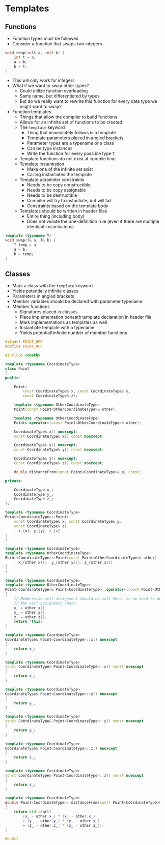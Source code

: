 # Templates

## Functions

- Function types must be followed
- Consider a function that swaps two integers

```C++
void swap(int& a, int& b) {
    int t = a;
    a = b;
    b = t;
}
```

- This will only work for integers
- What if we want to swap other types?
    - Could utilize function overloading
    - Same name, but differentiated by types
    - But do we really want to rewrite this function for every data type we might want to swap?
- Function templates
    - Things that allow the compiler to build functions
    - Allows for an infinite set of functions to be created
    - The `template` keyword
        - Thing that immediately follows is a template
        - Template parameters placed in angled brackets
        - Parameter types are a typename or a class
        - Can be type instances
        - Write the function for every possible type `T`
    - Template functions do not exist at compile time
    - Template instantiation
        - Make one of the infinite set exist
        - Calling instantiates the template
    - Template parameter constraints
        - Needs to be copy constructible
        - Needs to be copy assignable
        - Needs to be destructible
        - Compiler will try to instantiate, but will fail
        - Constraints based on the template body
    - Templates should be written in header files
        - Entire thing (including body)
        - Does not violate the one-definition rule (even if there are multiple identical instantiations)

```C++
template <typename T>
void swap(T& a, T& b) {
    T temp = a;
    a = b;
    b = temp;
}
```

## Classes

- Mark a class with the `template` keyword
- Yields potentially infinite classes
- Parameters in angled brackets
- Member variables should be declared with parameter typename
- Member functions
    - Signatures placed in classes
    - Place implementation beneath template declaration in header file
    - Mark implementations as templates as well
    - Instantiate template with a typename
    - Yields potentiall infinite number of member functions

```C++
#ifndef POINT_HPP
#define POINT_HPP

#include <cmath>

template <typename CoordinateType>
class Point
{
public:

    Point(
        const CoordinateType& x, const CoordinateType& y,
        const CoordinateType& z);

    template <typename OtherCoordinateType>
    Point(const Point<OtherCoordinateType>& other);

    template <typename OtherCoordinateType>
    Point& operator=(const Point<OtherCoordinateType>& other);

    CoordinateType& x() noexcept;
    const CoordinateType& x() const noexcept;

    CoordinateType& y() noexcept;
    const CoordinateType& y() const noexcept;

    CoordinateType& z() noexcept;
    const CoordinateType& z() const noexcept;

    double distanceFrom(const Point<CoordinateType>& p) const;

private:

    CoordinateType x_;
    CoordinateType y_;
    CoordinateType z_;
};

template <typename CoordinateType>
Point<CoordinateType>::Point(
    const CoordinateType& x, const CoordinateType& y,
    const CoordinateType& z)
    : x_{x}, y_{y}, z_{z}
{
}

template <typename CoordinateType>
template <typename OtherCoordinateType>
Point<CoordinateType>::Point(const Point<OtherCoordinateType>& other)
    : x_{other.x()}, y_{other.y()}, z_{other.z()}
{
}

template <typename CoordinateType>
template <typename OtherCoordinateType>
Point<CoordinateType>& Point<CoordinateType>::operator=(const Point<OtherCoordinateType>& other)
{
    // Memberwise self-assignment should be safe here, so no need to do
    // the self-assignment check.
    x_ = other.x();
    y_ = other.y();
    z_ = other.z();
    return *this;
}

template <typename CoordinateType>
CoordinateType& Point<CoordinateType>::x() noexcept
{
    return x_;
}

template <typename CoordinateType>
const CoordinateType& Point<CoordinateType>::x() const noexcept
{
    return x_;
}

template <typename CoordinateType>
CoordinateType& Point<CoordinateType>::y() noexcept
{
    return y_;
}

template <typename CoordinateType>
const CoordinateType& Point<CoordinateType>::y() const noexcept
{
    return y_;
}

template <typename CoordinateType>
CoordinateType& Point<CoordinateType>::z() noexcept
{
    return z_;
}

template <typename CoordinateType>
const CoordinateType& Point<CoordinateType>::z() const noexcept
{
    return z_;
}

template <typename CoordinateType>
double Point<CoordinateType>::distanceFrom(const Point<CoordinateType>& other) const
{
    return std::sqrt(
        (x_ - other.x_) * (x_ - other.x_)
        + (y_ - other.y_) * (y_ - other.y_)
        + (z_ - other.z_) * (z_ - other.z_));
}

#endif
```
